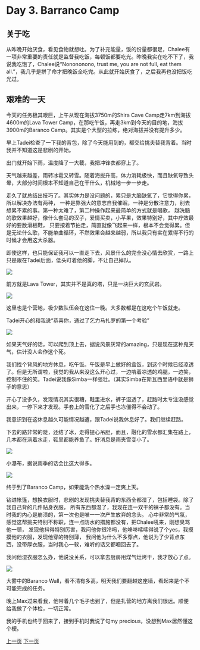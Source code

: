 # Day 3. Barranco Camp

## 关于吃

从昨晚开始厌食，看见食物就想吐。为了补充能量，饭的份量都很足，Chalee有一项非常重要的责任就是监督我吃饭，每顿饭都要吃光。昨晚我实在吃不下了，我说我吃饱了，Chalee说“Nonononono, trust me, you are not full, eat them all.”，我几乎是拼了命才把晚饭全吃完。从此就开始厌食了，之后我再也没把饭吃光过。

## 艰难的一天

今天的任务极其艰巨，上午从现在海拔3750m的Shira Cave Camp走7km到海拔4600m的Lava Tower Camp，在那吃午饭，再走3km到今天的目的地，海拔3900m的Baranco Camp。其实是个大型的拉练，绝对海拔并没有提升多少。

早上Tadei检查了一下我的背包，除了今天能用到的，都交给挑夫替我背着。当时我并不知道这是悲剧的开始。

出门就开始下雨，温度降了一大截，我把冲锋衣都穿上了。

天气越来越差，雨转冰雹又转雪。随着海拔升高，体力消耗极快，而且缺氧导致头晕，大部分时间根本不知道自己在干什么，机械地一步一步走。

走久了就总结出技巧了。其实体力是没问题的，累只是大脑缺氧了，它觉得你累，所以解决办法有两种，
一种是靠强大的意志自我催眠，一种是分散注意力，别去想累不累的事。第一种太难了，第二种操作起来最简单的方式就是唱歌，
越洗脑的歌效果越好，像什么套马的汉子，爱情买卖，小苹果，效果特别好，其中疗效最好的要数滑板鞋，
只要按着节拍走，简直就像飞起来一样，根本不会觉得累。但是无论什么歌，不能单曲循环，不然效果会越来越弱，所以我只有实在累得不行的时候才会用这大杀器。

即使这样，也只能保证我可以一直走下去，风景什么的完全没心情去欣赏，一路上只是跟在Tadei后面，低头盯着他的脚，不让自己掉队。

![](http://og8b43m1v.bkt.clouddn.com/ljAX4iqsFab6erjn_pdyEAcKeJtB)

前方就是Lava Tower，其实并不是真的塔，只是一块巨大的玄武岩。

![](http://og8b43m1v.bkt.clouddn.com/lsqfdKyQwXY4AJjuW48PDzTsGJLP)

这里也是个营地，极少数队伍会在这住一晚。大多数都是在这吃个午饭就走。

Tadei开心的和我说“恭喜你，通过了乞力马扎罗的第一个考验”

![](http://og8b43m1v.bkt.clouddn.com/ljseGHgpT2rnZA9NZG78GKfthYF1)

如果天气好的话，可以爬到顶上去，据说风景灰常的amazing，只是现在这种鬼天气，估计没人会作这个死。

我们找个背风的地方休息，吃午饭。午饭是早上做好的盒饭，到这个时候已经凉透了。但是无所谓啦，我觉的我从来没这么开心过，一边啃着凉透的鸡腿，一边笑，控制不住的笑。Tadei说我像Simba一样强壮。（其实Simba在斯瓦西里语中就是狮子的意思）

开心了没多久，发现情况其实很糟，鞋里进水，裤子湿透了，赶路时太专注没感觉出来，一停下来才发现。手套上的雪化了之后手也冻僵得不会动了。

我意识到在这休息越久可能情况越遭，跟Tadei说我休息好了。我们继续赶路。

下去的路非常的陡，还结了冰，走得提心吊胆，而且，融化的雪水都汇集在路上，几本都在淌着水走，鞋里都能养鱼了。好消息是雨夹雪变小了。

![](http://og8b43m1v.bkt.clouddn.com/lhcv5CsnlqqpAE3mBY1o4hJ_uNjQ)

小瀑布，据说雨季的话会比这大得多。

![](http://og8b43m1v.bkt.clouddn.com/lrSyvZuOProMUxBmhrL-W5vJA_gR)

终于到了Baranco Camp，如果能洗个热水澡一定爽上天。

钻进帐篷，想换衣服时，悲剧的发现挑夫替我背的东西全都湿了，包括睡袋。除了我自己背的几件贴身衣服，
所有东西都湿了，我现在连一双干的袜子都没有。当时我的内心是崩溃的，第一次也是唯一一次产生放弃的念头。
心中非常的气氛，感觉这帮挑夫特别不称职，连一点防水的措施都没有，把Chalee吼来，刚想臭骂他一顿，
发现他抖得特别厉害，我问他你很冷吗，他哆哆嗦嗦得说了个yes，我摸摸他的衣服，发现他穿的特别薄，
我问他为什么不多穿点，他说为了少背点东西，没带厚衣服，当时我心一软，难听的话又都咽回去了。

我问他湿衣服怎么办，他说没关系，可以拿去厨房用煤气灶烤干，我才放心了点。

![](http://og8b43m1v.bkt.clouddn.com/ltsiPEPzi6Xhf3M_0UqF9LylL0iY)

大雾中的Baranco Wall，看不清有多高，明天我们要翻越这座墙，看起来是个不可能完成的任务。

晚上Max过来看我，他带着几个毛子也到了，但是扎营的地方离我们很远。顺便给我做了个体检，一切正常。

我的手机也终于回来了，接到手机时我说了句my precious，没想到Max居然懂这个梗。

[上一页](1003.md) [下一页](1005.md)

